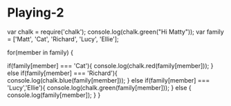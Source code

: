 # Playing-2
var chalk = require('chalk');
console.log(chalk.green("Hi Matty"));
var family = ['Matt', 'Cat', 'Richard', 'Lucy', 'Ellie'];

for(member in family) {

if(family[member] === 'Cat'){
	console.log(chalk.red(family[member]));
} else if(family[member] === 'Richard'){
	console.log(chalk.blue(family[member]));
} else if(family[member] === 'Lucy','Ellie'){
	console.log(chalk.green(family[member]));
} else {
 console.log(family[member]);
}
}
